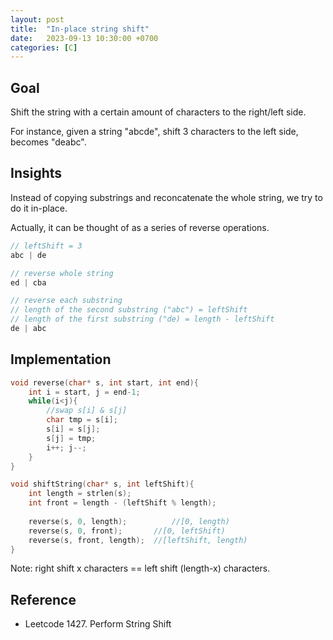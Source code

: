 ```yaml
---
layout: post
title:  "In-place string shift"
date:   2023-09-13 10:30:00 +0700
categories: [C]
---
```


## Goal
Shift the string with a certain amount of characters to the right/left side.

For instance, given a string "abcde", shift 3 characters to the left side, becomes "deabc".

## Insights
Instead of copying substrings and reconcatenate the whole string, we try to do it in-place.

Actually, it can be thought of as a series of reverse operations.

```cpp
// leftShift = 3
abc | de

// reverse whole string
ed | cba

// reverse each substring
// length of the second substring ("abc") = leftShift
// length of the first substring ("de) = length - leftShift
de | abc
```

## Implementation

```cpp
void reverse(char* s, int start, int end){
    int i = start, j = end-1;
    while(i<j){
        //swap s[i] & s[j]
        char tmp = s[i];
        s[i] = s[j];
        s[j] = tmp;
        i++; j--;
    }
}

void shiftString(char* s, int leftShift){
    int length = strlen(s);
    int front = length - (leftShift % length);
    
    reverse(s, 0, length);          //[0, length)
    reverse(s, 0, front);       //[0, leftShift)
    reverse(s, front, length);  //[leftShift, length)
}
```

Note: right shift x characters == left shift (length-x) characters.

## Reference
* Leetcode 1427. Perform String Shift